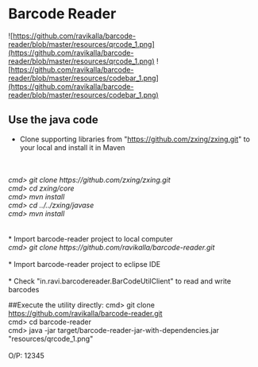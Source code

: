 # Barcode Reader
![https://github.com/ravikalla/barcode-reader/blob/master/resources/qrcode_1.png](https://github.com/ravikalla/barcode-reader/blob/master/resources/qrcode_1.png)
![https://github.com/ravikalla/barcode-reader/blob/master/resources/codebar_1.png](https://github.com/ravikalla/barcode-reader/blob/master/resources/codebar_1.png)

## Use the java code
 * Clone supporting libraries from "https://github.com/zxing/zxing.git" to your local and install it in Maven
<br/>
<br/>
<i>
cmd> git clone https://github.com/zxing/zxing.git
<br/>
cmd> cd zxing/core
<br/>
cmd> mvn install
<br/>
cmd> cd ../../zxing/javase
<br/>
cmd> mvn install
</i>
<br/>
<br/>
<br/>
 * Import barcode-reader project to local computer
<br/>
<i>
cmd> git clone https://github.com/ravikalla/barcode-reader.git
</i>
<br/>
<br/>
 * Import barcode-reader project to eclipse IDE
<br/>
<br/>
 * Check "in.ravi.barcodereader.BarCodeUtilClient" to read and write barcodes

##Execute the utility directly:
cmd> git clone https://github.com/ravikalla/barcode-reader.git
<br/>
cmd> cd barcode-reader
<br/>
cmd> java -jar target/barcode-reader-jar-with-dependencies.jar "resources/qrcode_1.png"
<br/>
<br/>
O/P: 12345
